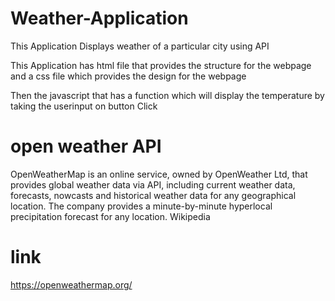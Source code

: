 # Weather-Application
This Application Displays weather of a particular city using API 

This Application has html file that provides the structure for the webpage and a css file 
which provides the design for the webpage

Then the javascript that has a function which will display the temperature by taking the userinput on button Click

# open weather API
OpenWeatherMap is an online service, owned by OpenWeather Ltd, that provides global weather data via API, including current weather data, forecasts, nowcasts and historical weather data for any geographical location. The company provides a minute-by-minute hyperlocal precipitation forecast for any location. Wikipedia
# link
https://openweathermap.org/
